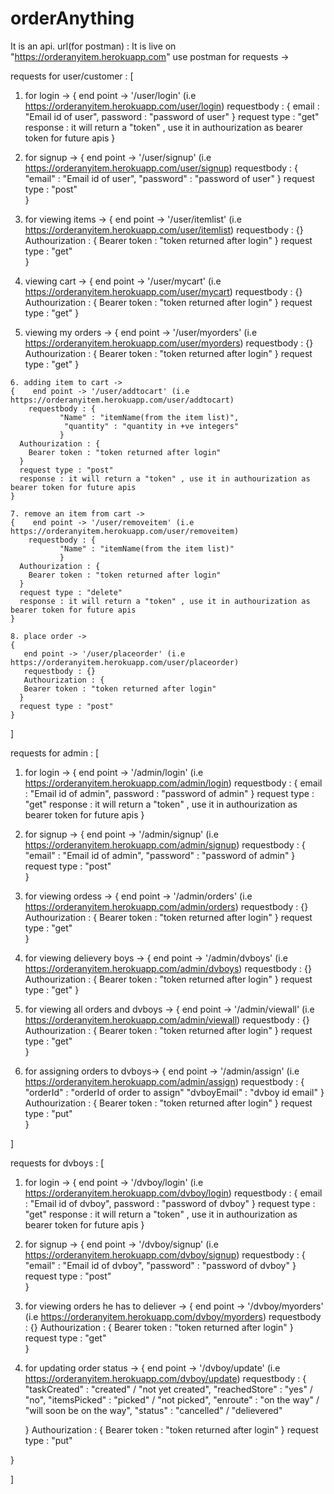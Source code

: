 # orderAnything
It is an api.
url(for postman) : It is live on "https://orderanyitem.herokuapp.com"
use postman for requests ->

requests for user/customer : 
[
  1. for login ->
  {
      end point -> '/user/login' (i.e https://orderanyitem.herokuapp.com/user/login)
      requestbody : {
               email : "Email id of user",
               password : "password of user"
               }
      request type : "get"
      response : it will return a "token" , use it in authourization as bearer token for future apis
   }
     
  2. for signup ->
  {
      end point -> '/user/signup' (i.e https://orderanyitem.herokuapp.com/user/signup)
      requestbody : {
               "email" : "Email id of user",
                "password" : "password of user"
               }
      request type : "post"              
  }
  
  3. for viewing items ->
  {   end point -> '/user/itemlist' (i.e https://orderanyitem.herokuapp.com/user/itemlist)
      requestbody : {}
      Authourization : {
        Bearer token : "token returned after login" 
      }
      request type : "get"              
  }
  
  4. viewing cart ->
  {    end point -> '/user/mycart' (i.e https://orderanyitem.herokuapp.com/user/mycart)
      requestbody : {}
      Authourization : {
        Bearer token : "token returned after login" 
      }
      request type : "get"
   }
   
   5. viewing my orders ->
   {   end point -> '/user/myorders' (i.e https://orderanyitem.herokuapp.com/user/myorders)
      requestbody : {}
      Authourization : {
        Bearer token : "token returned after login" 
      }
      request type : "get"
    }
    
    6. adding item to cart -> 
    {    end point -> '/user/addtocart' (i.e https://orderanyitem.herokuapp.com/user/addtocart)
        requestbody : {
               "Name" : "itemName(from the item list)",
                "quantity" : "quantity in +ve integers"
               }
      Authourization : {
        Bearer token : "token returned after login" 
      }
      request type : "post"
      response : it will return a "token" , use it in authourization as bearer token for future apis
    }
    
    7. remove an item from cart ->
    {    end point -> '/user/removeitem' (i.e https://orderanyitem.herokuapp.com/user/removeitem)
        requestbody : {
               "Name" : "itemName(from the item list)"
               }
      Authourization : {
        Bearer token : "token returned after login" 
      }
      request type : "delete"
      response : it will return a "token" , use it in authourization as bearer token for future apis
    }
    
    8. place order ->
    {
       end point -> '/user/placeorder' (i.e https://orderanyitem.herokuapp.com/user/placeorder)
       requestbody : {}
       Authourization : {
       Bearer token : "token returned after login" 
      }
      request type : "post"
    }
]

requests for admin : 
[
  1. for login ->
  {
      end point -> '/admin/login' (i.e https://orderanyitem.herokuapp.com/admin/login)
      requestbody : {
               email : "Email id of admin",
               password : "password of admin"
               }
      request type : "get"
      response : it will return a "token" , use it in authourization as bearer token for future apis
   }
     
  2. for signup ->
  {
      end point -> '/admin/signup' (i.e https://orderanyitem.herokuapp.com/admin/signup)
      requestbody : {
               "email" : "Email id of admin",
                "password" : "password of admin"
               }
      request type : "post"              
  }
  
  3. for viewing ordess ->
  {   end point -> '/admin/orders' (i.e https://orderanyitem.herokuapp.com/admin/orders)
      requestbody : {}
      Authourization : {
        Bearer token : "token returned after login" 
      }
      request type : "get"              
  }
  
  4. for viewing delievery boys ->
  {    end point -> '/admin/dvboys' (i.e https://orderanyitem.herokuapp.com/admin/dvboys)
      requestbody : {}
      Authourization : {
        Bearer token : "token returned after login" 
      }
      request type : "get"
   }
  
  5. for viewing all orders and dvboys ->
  {   end point -> '/admin/viewall' (i.e https://orderanyitem.herokuapp.com/admin/viewall)
      requestbody : {}
      Authourization : {
        Bearer token : "token returned after login" 
      }
      request type : "get"              
  }
  
  6. for assigning orders to dvboys->
  {   end point -> '/admin/assign' (i.e https://orderanyitem.herokuapp.com/admin/assign)
      requestbody : {
        "orderId" :  "orderId of order to assign"
        "dvboyEmail" : "dvboy id email"
      }
      Authourization : {
        Bearer token : "token returned after login" 
      }
      request type : "put"              
  }

]

requests for dvboys : 
[
  1. for login ->
  {
      end point -> '/dvboy/login' (i.e https://orderanyitem.herokuapp.com/dvboy/login)
      requestbody : {
               email : "Email id of dvboy",
               password : "password of dvboy"
               }
      request type : "get"
      response : it will return a "token" , use it in authourization as bearer token for future apis
   }
     
  2. for signup ->
  {
      end point -> '/dvboy/signup' (i.e https://orderanyitem.herokuapp.com/dvboy/signup)
      requestbody : {
               "email" : "Email id of dvboy",
                "password" : "password of dvboy"
               }
      request type : "post"              
  }
  
  3. for viewing orders he has to deliever ->
  {   end point -> '/dvboy/myorders' (i.e https://orderanyitem.herokuapp.com/dvboy/myorders)
      requestbody : {}
      Authourization : {
        Bearer token : "token returned after login" 
      }
      request type : "get"              
  }
  
  4. for updating order status -> 
  {
      end point -> '/dvboy/update' (i.e https://orderanyitem.herokuapp.com/dvboy/update)
      requestbody : {
           "taskCreated" : "created" / "not yet created",
           "reachedStore" : "yes" / "no",
           "itemsPicked" : "picked" / "not picked",
           "enroute" : "on the way" / "will soon be on the way",
           "status" : "cancelled" / "delievered"
           
      }
      Authourization : {
        Bearer token : "token returned after login" 
      }
      request type : "put"
  
  }
  
  ]
